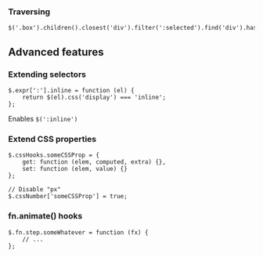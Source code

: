 ### Traversing

    $('.box').children().closest('div').filter(':selected').find('div').has('div').first().next('div').nextUntil('div');

Advanced features
-----------------

### Extending selectors

    $.expr[':'].inline = function (el) {
        return $(el).css('display') === 'inline';
    };

Enables `$(':inline')`

### Extend CSS properties

    $.cssHooks.someCSSProp = {
        get: function (elem, computed, extra) {},
        set: function (elem, value) {}
    };

    // Disable "px"
    $.cssNumber['someCSSProp'] = true;

### fn.animate() hooks

    $.fn.step.someWhatever = function (fx) {
        // ...
    };
